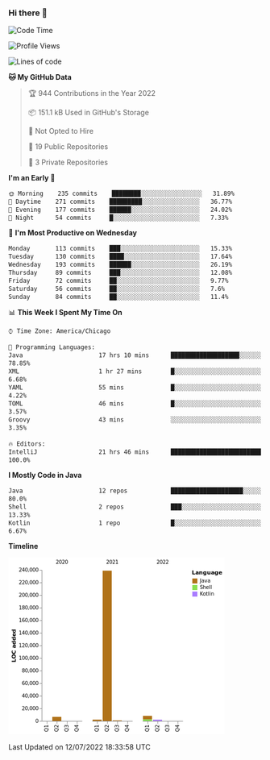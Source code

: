 ### Hi there 👋


<!--START_SECTION:waka-->
![Code Time](http://img.shields.io/badge/Code%20Time-2%2C371%20hrs%2030%20mins-blue)

![Profile Views](http://img.shields.io/badge/Profile%20Views-1-blue)

![Lines of code](https://img.shields.io/badge/From%20Hello%20World%20I%27ve%20Written-259%20Thousand%20lines%20of%20code-blue)

**🐱 My GitHub Data** 

> 🏆 944 Contributions in the Year 2022
 > 
> 📦 151.1 kB Used in GitHub's Storage 
 > 
> 🚫 Not Opted to Hire
 > 
> 📜 19 Public Repositories 
 > 
> 🔑 3 Private Repositories  
 > 
**I'm an Early 🐤** 

```text
🌞 Morning    235 commits    ████████░░░░░░░░░░░░░░░░░   31.89% 
🌆 Daytime    271 commits    █████████░░░░░░░░░░░░░░░░   36.77% 
🌃 Evening    177 commits    ██████░░░░░░░░░░░░░░░░░░░   24.02% 
🌙 Night      54 commits     █░░░░░░░░░░░░░░░░░░░░░░░░   7.33%

```
📅 **I'm Most Productive on Wednesday** 

```text
Monday       113 commits    ███░░░░░░░░░░░░░░░░░░░░░░   15.33% 
Tuesday      130 commits    ████░░░░░░░░░░░░░░░░░░░░░   17.64% 
Wednesday    193 commits    ██████░░░░░░░░░░░░░░░░░░░   26.19% 
Thursday     89 commits     ███░░░░░░░░░░░░░░░░░░░░░░   12.08% 
Friday       72 commits     ██░░░░░░░░░░░░░░░░░░░░░░░   9.77% 
Saturday     56 commits     ██░░░░░░░░░░░░░░░░░░░░░░░   7.6% 
Sunday       84 commits     ██░░░░░░░░░░░░░░░░░░░░░░░   11.4%

```


📊 **This Week I Spent My Time On** 

```text
⌚︎ Time Zone: America/Chicago

💬 Programming Languages: 
Java                     17 hrs 10 mins      ███████████████████░░░░░░   78.85% 
XML                      1 hr 27 mins        █░░░░░░░░░░░░░░░░░░░░░░░░   6.68% 
YAML                     55 mins             █░░░░░░░░░░░░░░░░░░░░░░░░   4.22% 
TOML                     46 mins             █░░░░░░░░░░░░░░░░░░░░░░░░   3.57% 
Groovy                   43 mins             ░░░░░░░░░░░░░░░░░░░░░░░░░   3.35%

🔥 Editors: 
IntelliJ                 21 hrs 46 mins      █████████████████████████   100.0%

```

**I Mostly Code in Java** 

```text
Java                     12 repos            ████████████████████░░░░░   80.0% 
Shell                    2 repos             ███░░░░░░░░░░░░░░░░░░░░░░   13.33% 
Kotlin                   1 repo              █░░░░░░░░░░░░░░░░░░░░░░░░   6.67%

```


**Timeline**

![Chart not found](https://raw.githubusercontent.com/powercasgamer/powercasgamer/master/charts/bar_graph.png) 


 Last Updated on 12/07/2022 18:33:58 UTC
<!--END_SECTION:waka-->
